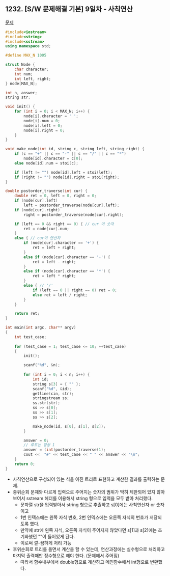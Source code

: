 ## 1232. [S/W 문제해결 기본] 9일차 - 사칙연산

[문제](https://swexpertacademy.com/main/code/problem/problemDetail.do?contestProbId=AV141J8KAIcCFAYD)



```c++
#include<iostream>
#include<string>
#include<sstream>
using namespace std;

#define MAX_N 1005

struct Node {
	char character;
	int num;
	int left, right;
} node[MAX_N];

int n, answer;
string str;

void init() {
	for (int i = 0; i < MAX_N; i++) {
		node[i].character = ' ';
		node[i].num = 0;
		node[i].left = 0;
		node[i].right = 0;
	}
}

void make_node(int id, string c, string left, string right) {
	if (c == "+" || c == "-" || c == "/" || c == "*")
		node[id].character = c[0];
	else node[id].num = stoi(c);

	if (left != "") node[id].left = stoi(left);
	if (right != "") node[id].right = stoi(right);
}

double postorder_traverse(int cur) {
	double ret = 0, left = 0, right = 0;
	if (node[cur].left) 
		left = postorder_traverse(node[cur].left);
	if (node[cur].right) 
		right = postorder_traverse(node[cur].right);

	if (left == 0 && right == 0) { // cur 이 숫자
		ret = node[cur].num;
	}
	else { // cur이 연산자
		if (node[cur].character == '+') {
			ret = left + right;
		}
		else if (node[cur].character == '-') {
			ret = left - right;
		}
		else if (node[cur].character == '*') {
			ret = left * right;
		}
		else { // '/'
			if (left == 0 || right == 0) ret = 0;
			else ret = left / right;
		}
	}

	return ret;
}

int main(int argc, char** argv)
{
	int test_case;
	
	for (test_case = 1; test_case <= 10; ++test_case)
	{
		init();

		scanf("%d", &n);
		
		for (int i = 0; i < n; i++) {
			int id;
			string s[3] = { "" };
			scanf("%d", &id);
			getline(cin, str);
			stringstream ss;
			ss.str(str);
			ss >> s[0];
			ss >> s[1];
			ss >> s[2];			

			make_node(id, s[0], s[1], s[2]);
		}

		answer = 0;
		// 루트는 항상 1
		answer = (int)postorder_traverse(1);
		cout <<  "#" << test_case << " " << answer << "\n";
	}
	return 0;
}
```

- 사칙연산으로 구성되어 있는 식을 이진 트리로 표현하고 계산한 결과를 출력하는 문제.
- 중위순회 문제와 다르게 입력으로 주어지는 숫자의 범위가 딱히 제한되어 있지 않아보여서 sstream 헤더를 이용해서 string 형으로 입력을 모두 받아 처리했다.
  - 문자열 str을 입력받아서 string 형으로 추출하고 s[0]에는 사칙연산자 or 숫자이고
  - 1번 인덱스에는 왼쪽 자식 번호, 2번 인덱스에는 오른쪽 자식의 번호가 저장되도록 했다.
  - 만약에 str에 왼쪽 자식, 오른쪽 자식이 주어지지 않았다면 s[1]과 s[2]에는 초기화했던 ""이 들어있게 된다.
  - 이로써 깔-끔하게 처리 가능
- 후위순회로 트리를 돌면서 계산을 할 수 있는데, 연산과정에는 실수형으로 처리하고 마지막 출력때만 정수형으로 해야 한다. (문제에서 주어짐)
  - 따라서 함수내부에서 double형으로 계산하고 메인함수에서 int형으로 변환했다.